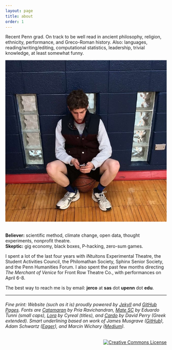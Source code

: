 ```yaml
---
layout: page
title: about
order: 1
---
```


Recent Penn grad. On track to be well read in ancient philosophy, religion, ethnicity, performance, and Greco-Roman history. Also: languages, reading/writing/editing, computational statistics, leadership, trivial knowledge, at least somewhat funny.

<div class="image-right"><img src="/images/me.jpg" alt="me" /></div>

<div>&nbsp;</div>

**Believer:** scientific method, climate change, open data, thought experiments, nonprofit theatre.  
**Skeptic:** gig economy, black boxes, P-hacking, zero-sum games.

I spent a lot of the last four years with iNtuitons Experimental Theatre, the Student Activities Council, the Philomathan Society, Sphinx Senior Society, and the Penn Humanities Forum. I also spent the past few months directing *The Merchant of Venice* for Front Row Theatre Co., with performances on April 6-8.

The best way to reach me is by email: **jerco** at **sas** dot **upenn** dot **edu**.

---
###### Fine print: Website (such as it is) proudly powered by [Jekyll](https://jekyllrb.com/) and [GitHub Pages](https://pages.github.com/).  Fonts are [Catamaran](https://fonts.google.com/specimen/Catamaran) by Pria Ravichandran, [Mate SC](https://fonts.google.com/specimen/Mate+SC) by Eduardo Tunni (small caps), [Lora](https://fonts.google.com/specimen/Lora) by Cyreal (titles), and [Cardo](https://fonts.google.com/specimen/Cardo") by David Perry (Greek extended). Smart underlining based on work of James Musgrave ([GitHub](https://gist.github.com/jamesmusgrave/d23b9d2f42ffdddd40c5)), Adam Schwartz ([Eager](https://eager.io/blog/smarter-link-underlines/)), and Marcin Wichary ([Medium](https://medium.design/crafting-link-underlines-on-medium-7c03a9274f9)).

<div align="right" class="footer-license">
  <a rel="license" href="http://creativecommons.org/licenses/by-sa/4.0/">
    <img title="This work by Jeremy T. Cohen is licensed under a&#013;Creative Commons Attribution-ShareAlike 4.0&#013;International License."
    alt="Creative Commons License" style="border-width:0" src="https://i.creativecommons.org/l/by-sa/4.0/88x31.png" /></a>
